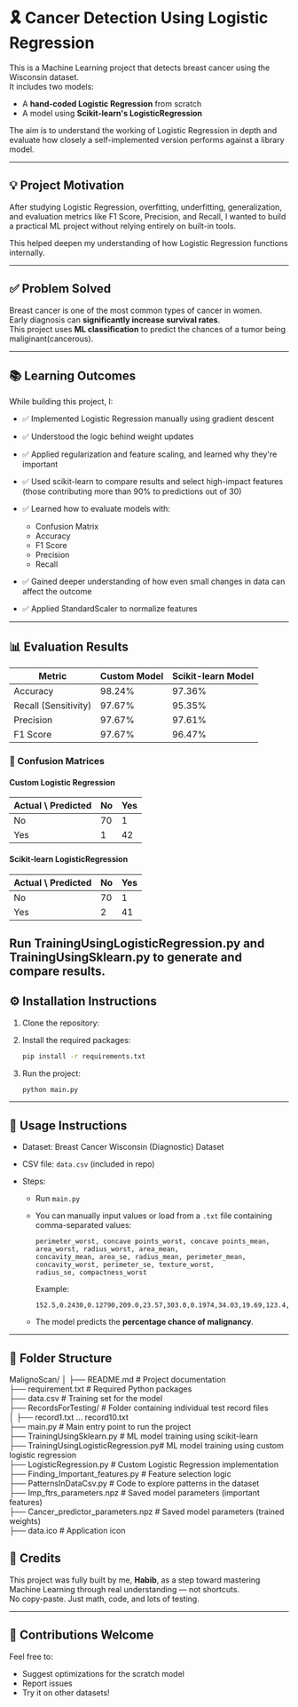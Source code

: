 # 🎗 Cancer Detection Using Logistic Regression

This is a Machine Learning project that detects breast cancer using the Wisconsin dataset.  
It includes two models:  
- A **hand-coded Logistic Regression** from scratch  
- A model using **Scikit-learn's LogisticRegression**

The aim is to understand the working of Logistic Regression in depth and evaluate how closely a self-implemented version performs against a library model.

---

## 💡 Project Motivation

After studying Logistic Regression, overfitting, underfitting, generalization, and evaluation metrics like F1 Score, Precision, and Recall, I wanted to build a practical ML project without relying entirely on built-in tools.

This helped deepen my understanding of how Logistic Regression functions internally.

---

## ✅ Problem Solved

Breast cancer is one of the most common types of cancer in women.  
Early diagnosis can **significantly increase survival rates**.  
This project uses **ML classification** to predict the chances of a tumor being maliginant(cancerous).

---

## 📚 Learning Outcomes

While building this project, I:

- ✅ Implemented Logistic Regression manually using gradient descent
- ✅ Understood the logic behind weight updates
- ✅ Applied regularization and feature scaling, and learned why they're important
- ✅ Used scikit-learn to compare results and select high-impact features (those contributing more than 90% to predictions out of 30) 
- ✅ Learned how to evaluate models with:
  - Confusion Matrix  
  - Accuracy  
  - F1 Score  
  - Precision  
  - Recall  

- ✅ Gained deeper understanding of how even small changes in data can affect the outcome  
- ✅ Applied StandardScaler to normalize features

---

## 📊 Evaluation Results

| Metric              | Custom Model | Scikit-learn Model |
|---------------------|--------------|--------------------|
| Accuracy            | 98.24%       | 97.36%             |
| Recall (Sensitivity)| 97.67%       | 95.35%             |
| Precision           | 97.67%       | 97.61%             |
| F1 Score            | 97.67%       | 96.47%             |

### 🧾 Confusion Matrices

#### Custom Logistic Regression

| Actual \ Predicted | No  | Yes |
|---------------------|-----|-----|
| No                  | 70  | 1   |
| Yes                 | 1   | 42  |

#### Scikit-learn LogisticRegression

| Actual \ Predicted | No  | Yes |
|---------------------|-----|-----|
| No                  | 70  | 1   |
| Yes                 | 2   | 41  |

Run TrainingUsingLogisticRegression.py and TrainingUsingSklearn.py to generate and compare results.
---

## ⚙️ Installation Instructions

1. Clone the repository:
2. Install the required packages:
   ```bash
   pip install -r requirements.txt
   ```

3. Run the project:
   ```bash
   python main.py
   ```

---

## 🧠 Usage Instructions

* Dataset: Breast Cancer Wisconsin (Diagnostic) Dataset
* CSV file: `data.csv` (included in repo)
* Steps:

  * Run `main.py`

  * You can manually input values or load from a `.txt` file containing comma-separated values:

    ```
    perimeter_worst, concave points_worst, concave points_mean, area_worst, radius_worst, area_mean,
    concavity_mean, area_se, radius_mean, perimeter_mean, concavity_worst, perimeter_se, texture_worst,
    radius_se, compactness_worst
    ```

    Example:

    ```
    152.5,0.2430,0.12790,209.0,23.57,303.0,0.1974,34.03,19.69,123.4,0.6869,4.585,25.53,0.7456,0.8663
    ```

  * The model predicts the **percentage chance of malignancy**.

---

## 📂 Folder Structure

MalignoScan/
│
├── README.md                         # Project documentation  
├── requirement.txt                   # Required Python packages  
├── data.csv                          # Training set for the model  
├── RecordsForTesting/                # Folder containing individual test record files  
│   ├── record1.txt ... record10.txt  
├── main.py                           # Main entry point to run the project  
├── TrainingUsingSklearn.py           # ML model training using scikit-learn  
├── TrainingUsingLogisticRegression.py# ML model training using custom logistic regression  
├── LogisticRegression.py             # Custom Logistic Regression implementation  
├── Finding_Important_features.py     # Feature selection logic  
├── PatternsInDataCsv.py              # Code to explore patterns in the dataset  
├── Imp_ftrs_parameters.npz           # Saved model parameters (important features)  
├── Cancer_predictor_parameters.npz   # Saved model parameters (trained weights)  
├── data.ico                          # Application icon  


## 👤 Credits

This project was fully built by me, **Habib**, as a step toward mastering Machine Learning through real understanding — not shortcuts.  
No copy-paste. Just math, code, and lots of testing.

---

## 🤝 Contributions Welcome

Feel free to:
- Suggest optimizations for the scratch model  
- Report issues  
- Try it on other datasets!
